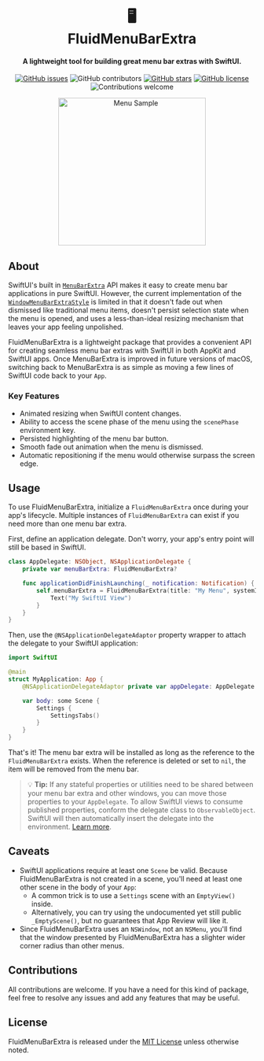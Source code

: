 <h1 align="center">
  &#128421;
  <br>
  FluidMenuBarExtra 
  <br>
</h1>

<h4 align="center">A lightweight tool for building great menu bar extras with SwiftUI.</h4>

<p align="center">
  <a href="https://github.com/lfroms/fluid-menu-bar-extra/issues"><img alt="GitHub issues" src="https://img.shields.io/github/issues/lfroms/fluid-menu-bar-extra"></a>
  <img alt="GitHub contributors" src="https://img.shields.io/github/contributors/lfroms/fluid-menu-bar-extra">
  <a href="https://github.com/lfroms/fluid-menu-bar-extra/stargazers"><img alt="GitHub stars" src="https://img.shields.io/github/stars/lfroms/fluid-menu-bar-extra"></a>
  <a href="https://github.com/lfroms/fluid-menu-bar-extra"><img alt="GitHub license" src="https://img.shields.io/github/license/lfroms/mobile-device-kit"></a>
  <img alt="Contributions welcome" src="https://img.shields.io/badge/contributions-welcome-orange">
</p>

<p align="center">
  <img alt="Menu Sample" src="https://user-images.githubusercontent.com/3951690/208313040-34f97eb5-1ac2-4f25-a510-ba30da2303e8.gif" width="300px">
</p>

## About

SwiftUI's built in [`MenuBarExtra`](https://developer.apple.com/documentation/swiftui/menubarextra) API makes it easy to create menu bar applications in pure SwiftUI. However, the current implementation of the [`WindowMenuBarExtraStyle`](https://developer.apple.com/documentation/swiftui/windowmenubarextrastyle) is limited in that it doesn't fade out when dismissed like traditional menu items, doesn't persist selection state when the menu is opened, and uses a less-than-ideal resizing mechanism that leaves your app feeling unpolished.

FluidMenuBarExtra is a lightweight package that provides a convenient API for creating seamless menu bar extras with SwiftUI in both AppKit and SwiftUI apps. Once MenuBarExtra is improved in future versions of macOS, switching back to MenuBarExtra is as simple as moving a few lines of SwiftUI code back to your `App`.

### Key Features

- Animated resizing when SwiftUI content changes.
- Ability to access the scene phase of the menu using the `scenePhase` environment key.
- Persisted highlighting of the menu bar button.
- Smooth fade out animation when the menu is dismissed.
- Automatic repositioning if the menu would otherwise surpass the screen edge.

## Usage

To use FluidMenuBarExtra, initialize a `FluidMenuBarExtra` once during your app's lifecycle. Multiple instances of `FluidMenuBarExtra` can exist if you need more than one menu bar extra.

First, define an application delegate. Don't worry, your app's entry point will still be based in SwiftUI.

```swift
class AppDelegate: NSObject, NSApplicationDelegate {
    private var menuBarExtra: FluidMenuBarExtra?

    func applicationDidFinishLaunching(_ notification: Notification) {
        self.menuBarExtra = FluidMenuBarExtra(title: "My Menu", systemImage: "cloud.fill"} {
            Text("My SwiftUI View")
        }
    }
}
```

Then, use the `@NSApplicationDelegateAdaptor` property wrapper to attach the delegate to your SwiftUI application:

```swift
import SwiftUI

@main
struct MyApplication: App {
    @NSApplicationDelegateAdaptor private var appDelegate: AppDelegate

    var body: some Scene {
        Settings {
            SettingsTabs()
        }
    }
}
```

That's it! The menu bar extra will be installed as long as the reference to the `FluidMenuBarExtra` exists. When the reference is deleted or set to `nil`, the item will be removed from the menu bar.

> 💡 **Tip:** If any stateful properties or utilities need to be shared between your menu bar extra and other windows, you can move those properties to your `AppDelegate`. To allow SwiftUI views to consume published properties, conform the delegate class to `ObservableObject`. SwiftUI will then automatically insert the delegate into the environment. [Learn more](https://developer.apple.com/documentation/swiftui/uiapplicationdelegateadaptor).

## Caveats

- SwiftUI applications require at least one `Scene` be valid. Because FluidMenuBarExtra is not created in a scene, you'll need at least one other scene in the body of your `App`:
   - A common trick is to use a `Settings` scene with an `EmptyView()` inside.
   - Alternatively, you can try using the undocumented yet still public `_EmptyScene()`, but no guarantees that App Review will like it.
- Since FluidMenuBarExtra uses an `NSWindow`, not an `NSMenu`, you'll find that the window presented by FluidMenuBarExtra has a slighter wider corner radius than other menus.

## Contributions

All contributions are welcome. If you have a need for this kind of package, feel free to resolve any issues and add any features that may be useful.

## License

FluidMenuBarExtra is released under the [MIT License](LICENSE) unless otherwise noted.
